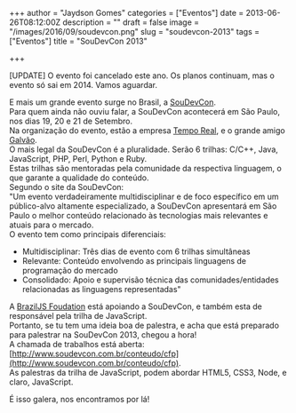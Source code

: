 +++
author = "Jaydson Gomes"
categories = ["Eventos"]
date = 2013-06-26T08:12:00Z
description = ""
draft = false
image = "/images/2016/09/soudevcon.png"
slug = "soudevcon-2013"
tags = ["Eventos"]
title = "SouDevCon 2013"

+++

[UPDATE] O evento foi cancelado este ano. Os planos continuam, mas o evento só sai em 2014. Vamos aguardar.  

E mais um grande evento surge no Brasil, a [SouDevCon](http://www.soudevcon.com.br/).  
Para quem ainda não ouviu falar, a SouDevCon acontecerá em São Paulo, nos dias 19, 20 e 21 de Setembro.  
Na organização do evento, estão a empresa [Tempo Real](http://www.temporealeventos.com.br/), e o grande amigo [Galvão](http://www.galvao.eti.br/).  
O mais legal da SouDevCon é a pluralidade. Serão 6 trilhas: C/C++, Java, JavaScript, PHP, Perl, Python e Ruby.  
Estas trilhas são mentoradas pela comunidade da respectiva linguagem, o que garante a qualidade do conteúdo.  
Segundo o site da SouDevCon:  
"Um evento verdadeiramente multidisciplinar e de foco específico em um público-alvo altamente especializado, a SouDevCon apresentará em São Paulo o melhor conteúdo relacionado às tecnologias mais relevantes e atuais para o mercado.  
O evento tem como principais diferenciais:  
* Multidisciplinar: Três dias de evento com 6 trilhas simultâneas  
* Relevante: Conteúdo envolvendo as principais linguagens de programação do mercado  
* Consolidado: Apoio e supervisão técnica das comunidades/entidades relacionadas as linguagens representadas"  

A [BrazilJS Foudation](http://braziljs.org/) está apoiando a SouDevCon, e também esta de responsável pela trilha de JavaScript.  
Portanto, se tu tem uma ideia boa de palestra, e acha que está preparado para palestrar na SouDevCon 2013, chegou a hora!  
A chamada de trabalhos está aberta: [http://www.soudevcon.com.br/conteudo/cfp](http://www.soudevcon.com.br/conteudo/cfp).  
As palestras da trilha de JavaScript, podem abordar HTML5, CSS3, Node, e claro, JavaScript.  

É isso galera, nos encontramos por lá!  